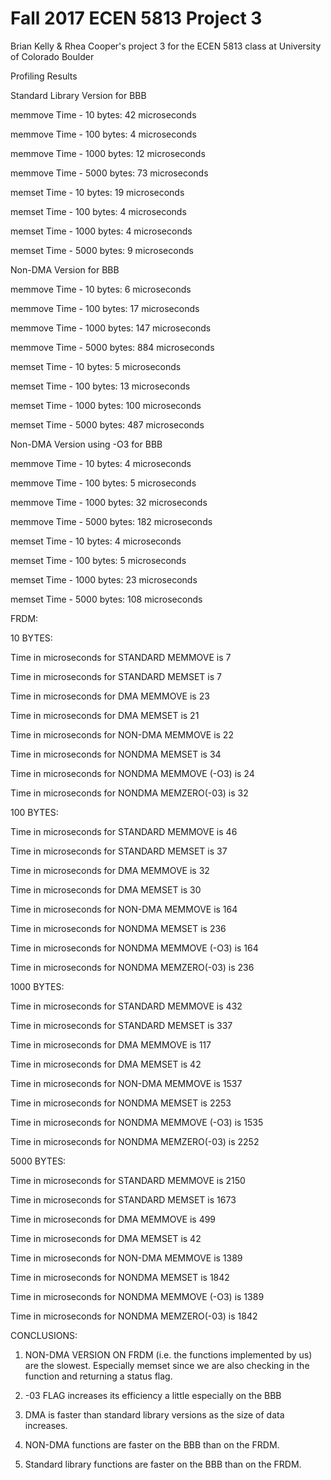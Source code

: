 # Fall 2017 ECEN 5813 Project 3

Brian Kelly & Rhea Cooper's project 3 for the ECEN 5813 class at University of Colorado Boulder

Profiling Results
 
Standard Library Version for BBB

memmove Time - 10 bytes: 42 microseconds

memmove Time - 100 bytes: 4 microseconds

memmove Time - 1000 bytes: 12 microseconds

memmove Time - 5000 bytes: 73 microseconds


memset Time - 10 bytes: 19 microseconds

memset Time - 100 bytes: 4 microseconds

memset Time - 1000 bytes: 4 microseconds

memset Time - 5000 bytes: 9 microseconds

Non-DMA Version for BBB

memmove Time - 10 bytes: 6 microseconds

memmove Time - 100 bytes: 17 microseconds

memmove Time - 1000 bytes: 147 microseconds

memmove Time - 5000 bytes: 884 microseconds


memset Time - 10 bytes: 5 microseconds

memset Time - 100 bytes: 13 microseconds

memset Time - 1000 bytes: 100 microseconds

memset Time - 5000 bytes: 487 microseconds

Non-DMA Version using -O3 for BBB


memmove Time - 10 bytes: 4 microseconds

memmove Time - 100 bytes: 5 microseconds

memmove Time - 1000 bytes: 32 microseconds

memmove Time - 5000 bytes: 182 microseconds


memset Time - 10 bytes: 4 microseconds

memset Time - 100 bytes: 5 microseconds

memset Time - 1000 bytes: 23 microseconds

memset Time - 5000 bytes: 108 microseconds


FRDM:

10 BYTES:

Time in microseconds for STANDARD MEMMOVE is 7

Time in microseconds for STANDARD MEMSET is 7

Time in microseconds for DMA MEMMOVE is 23

Time in microseconds for DMA MEMSET is 21

Time in microseconds for NON-DMA MEMMOVE is 22

Time in microseconds for NONDMA MEMSET is 34

Time in microseconds for NONDMA MEMMOVE (-O3) is 24

Time in microseconds for NONDMA MEMZERO(-03) is 32


100 BYTES:

Time in microseconds for STANDARD MEMMOVE is 46

Time in microseconds for STANDARD MEMSET is 37

Time in microseconds for DMA MEMMOVE is 32

Time in microseconds for DMA MEMSET is 30

Time in microseconds for NON-DMA MEMMOVE is 164

Time in microseconds for NONDMA MEMSET is 236

Time in microseconds for NONDMA MEMMOVE (-O3) is 164

Time in microseconds for NONDMA MEMZERO(-03) is 236


1000 BYTES:

Time in microseconds for STANDARD MEMMOVE is 432

Time in microseconds for STANDARD MEMSET is 337

Time in microseconds for DMA MEMMOVE is 117

Time in microseconds for DMA MEMSET is 42

Time in microseconds for NON-DMA MEMMOVE is 1537

Time in microseconds for NONDMA MEMSET is 2253

Time in microseconds for NONDMA MEMMOVE (-O3) is 1535

Time in microseconds for NONDMA MEMZERO(-03) is 2252

5000 BYTES:

Time in microseconds for STANDARD MEMMOVE is 2150

Time in microseconds for STANDARD MEMSET is 1673

Time in microseconds for DMA MEMMOVE is 499 

Time in microseconds for DMA MEMSET is 42

Time in microseconds for NON-DMA MEMMOVE is 1389 

Time in microseconds for NONDMA MEMSET is 1842

Time in microseconds for NONDMA MEMMOVE (-O3) is 1389

Time in microseconds for NONDMA MEMZERO(-03) is 1842


CONCLUSIONS:

1. NON-DMA VERSION ON FRDM (i.e. the functions implemented by us) are the slowest. Especially memset since we are also checking in the function and returning a status flag.

2. -03 FLAG increases its efficiency a little especially on the BBB

3. DMA is faster than standard library versions as the size of data increases.

4. NON-DMA functions are faster on the BBB than on the FRDM.

5. Standard library functions are faster on the BBB than on the FRDM.
